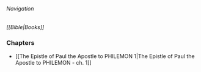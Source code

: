 ###### Navigation
*[[Bible|Books]]*

### Chapters
- [[The Epistle of Paul the Apostle to PHILEMON 1|The Epistle of Paul the Apostle to PHILEMON - ch. 1]]
